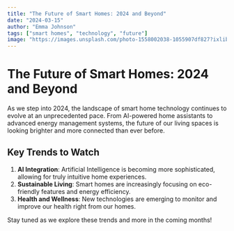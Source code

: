```yaml
---
title: "The Future of Smart Homes: 2024 and Beyond"
date: "2024-03-15"
author: "Emma Johnson"
tags: ["smart homes", "technology", "future"]
image: "https://images.unsplash.com/photo-1558002038-1055907df827?ixlib=rb-4.0.3&ixid=M3wxMjA3fDB8MHxwaG90by1wYWdlfHx8fGVufDB8fHx8fA%3D%3D&auto=format&fit=crop&w=1740&q=80"
---
```


# The Future of Smart Homes: 2024 and Beyond

As we step into 2024, the landscape of smart home technology continues to evolve at an unprecedented pace. From AI-powered home assistants to advanced energy management systems, the future of our living spaces is looking brighter and more connected than ever before.

## Key Trends to Watch

1. **AI Integration**: Artificial Intelligence is becoming more sophisticated, allowing for truly intuitive home experiences.
2. **Sustainable Living**: Smart homes are increasingly focusing on eco-friendly features and energy efficiency.
3. **Health and Wellness**: New technologies are emerging to monitor and improve our health right from our homes.

Stay tuned as we explore these trends and more in the coming months!